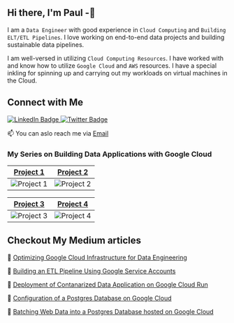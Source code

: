 ## Hi there, I'm Paul -👋

I am a `Data Engineer` with good experience in `Cloud Computing` and `Building ELT/ETL Pipelines`. I love working on end-to-end data projects and building sustainable data pipelines.

I am well-versed in utilizing `Cloud Computing Resources`. I have worked with and know how to utilize `Google Cloud` and `AWS` resources. I have a special inkling for spinning up and carrying out my workloads on virtual machines in the Cloud.

## Connect with Me

<div id="badges">
  <a href="https://www.linkedin.com/in/nwosu-paul-1b7b2218b/">
    <img src="https://img.shields.io/badge/LinkedIn-blue?style=for-the-badge&logo=linkedin&logoColor=white" alt="LinkedIn Badge"/>
  </a>
  <a href="https://twitter.com/NwosuPaul9">
    <img src="https://img.shields.io/badge/Twitter-blue?style=for-the-badge&logo=twitter&logoColor=white" alt="Twitter Badge"/>
  </a>
</div>

📫 You can aslo reach me via [Email](nwosupaul141@gmail.com)

    
### My Series on Building Data Applications with Google Cloud

[Project 1](https://github.com/paulonye/Smart_Sheet) | [Project 2](https://github.com/paulonye/Cloudrunjobs/tree/main/yahooscrape1)  
--- | --- 
![Project 1](https://nwosupaulonye.s3.amazonaws.com/cover1.png) | ![Project 2](https://nwosupaulonye.s3.amazonaws.com/cover2.png) 

[Project 3](https://github.com/paulonye/Cloudrunjobs/tree/main/yahooscrape1) | [Project 4](https://github.com/paulonye/Cloudrunjobs/tree/main/yahooscrape1) 
--- | --- 
![Project 3](https://nwosupaulonye.s3.amazonaws.com/Cover3.png) | ![Project 4](https://nwosupaulonye.s3.amazonaws.com/cover4.png) 


## Checkout My Medium articles

:blue_book: [Optimizing Google Cloud Infrastructure for Data Engineering]("https://medium.com/@nwosupaul141/optimizing-googles-cloud-infrastructure-for-data-engineering-and-analytics-49d1d91fe7b6")

:blue_book: [Building an ETL Pipeline Using Google Service Accounts]("https://medium.com/@nwosupaul141/building-an-etl-pipeline-using-google-service-accounts-85e2a6cfd94d")

:blue_book: [Deployment of Contanarized Data Application on Google Cloud Run]("https://medium.com/@nwosupaul141/deployment-of-containerized-data-applications-on-google-cloud-run-pt1-80750dce02f8")

:blue_book: [Configuration of a Postgres Database on Google Cloud]("https://medium.com/@nwosupaul141/configuration-of-a-postgres-database-on-google-cloud-763f2f8dee6e")

:blue_book: [Batching Web Data into a Postgres Database hosted on Google Cloud]("https://medium.com/@nwosupaul141/batching-web-data-into-a-postgres-database-hosted-on-google-cloud-15af1674cdb3")